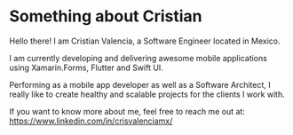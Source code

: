 
# Something about Cristian

Hello there! I am Cristian Valencia, a Software Engineer located in Mexico.

I am currently developing and delivering awesome mobile applications using Xamarin.Forms, Flutter and Swift UI. 

Performing as a mobile app developer as well as a Software Architect, I really like to create healthy and scalable projects for the clients I work with. 

If you want to know more about me, feel free to reach me out at: https://www.linkedin.com/in/crisvalenciamx/

